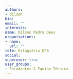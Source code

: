 ```yaml
---
authors:
- dilson
bio: 
email: ""
interests:
name: Dilson Madre Deus
organizations:
- name: 
  url: ""
role: Estagiário DFB
social:
superuser: true
user_groups:
- Estudantes & Equipa Técnica
---
```



